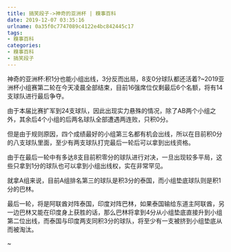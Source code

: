 ```yaml
---
title: 搞笑段子->神奇的亚洲杯 | 糗事百科
date: 2019-12-07 03:35:16
urlname: 0a35f0c7747089c4122e4bc842445c17
tags: 
- 糗事百科
categories:
- 糗事百科
- 搞笑段子
---
```

神奇的亚洲杯:积1分也能小组出线，3分反而出局，8支0分球队都还活着?~2019亚洲杯小组赛第二轮在今天凌晨全部结束，目前16强席位仅剩最后6个名额，将有14支球队进行最后争夺。

由于本届比赛扩军到24支球队，因此出现实力悬殊的情况，除了AB两个小组之外，其余后4个小组的后两名球队全部遭遇两连败，只积0分。

但是由于规则原因，四个成绩最好的小组第三名都有机会出线，所以在目前积0分的八支球队里面，至少有两支球队打完最后一轮后可以拿到出线资格。

由于在最后一轮中有多达8支目前积零分的球队进行对决，一旦出现较多平局，这些只拿到1分的球队也可以拿到小组出线权，实在非常罕见。

就拿A组来说，目前A组排名第三的球队是积3分的泰国，而小组垫底球队则是积1分的巴林。

最后一轮，将是阿联酋对阵泰国，印度对阵巴林，如果泰国输给东道主阿联酋，另一边巴林又能在印度身上获胜的话，那么巴林将拿到4分从小组垫底直接升到小组第二位出线，而泰国与印度两支同积3分的球队，将至少有一支被挤到小组垫底从而被淘汰。

~


